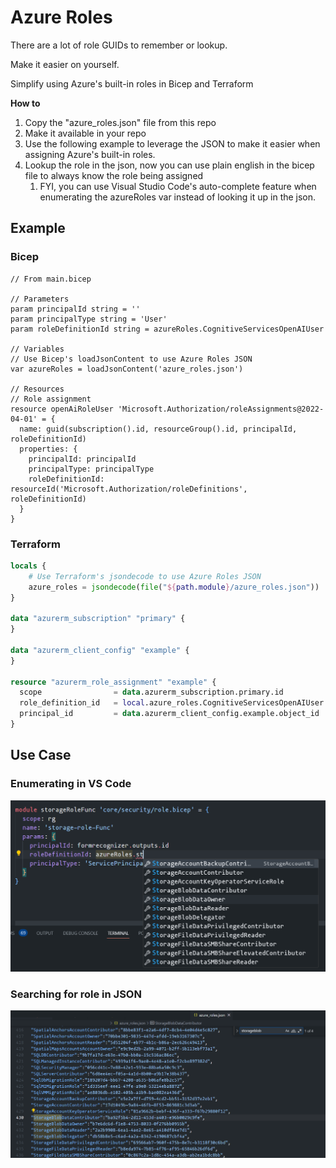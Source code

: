 # Azure Roles

There are a lot of role GUIDs to remember or lookup. 

Make it easier on yourself.

Simplify using Azure's built-in roles in Bicep and Terraform

**How to**

1. Copy the "azure_roles.json" file from this repo
2. Make it available in your repo
3. Use the following example to leverage the JSON to make it easier when assigning Azure's built-in roles.
4. Lookup the role in the json, now you can use plain english in the bicep file to always know the role being assigned 
   1. FYI, you can use Visual Studio Code's auto-complete feature when enumerating the azureRoles var instead of looking it up in the json.


## Example

### Bicep

```bicep
// From main.bicep

// Parameters
param principalId string = ''
param principalType string = 'User'
param roleDefinitionId string = azureRoles.CognitiveServicesOpenAIUser

// Variables
// Use Bicep's loadJsonContent to use Azure Roles JSON
var azureRoles = loadJsonContent('azure_roles.json')

// Resources
// Role assignment
resource openAiRoleUser 'Microsoft.Authorization/roleAssignments@2022-04-01' = {
  name: guid(subscription().id, resourceGroup().id, principalId, roleDefinitionId)
  properties: {
    principalId: principalId
    principalType: principalType
    roleDefinitionId: resourceId('Microsoft.Authorization/roleDefinitions', roleDefinitionId)
  }
}
```

### Terraform

```terraform
locals {
    # Use Terraform's jsondecode to use Azure Roles JSON
    azure_roles = jsondecode(file("${path.module}/azure_roles.json"))
}

data "azurerm_subscription" "primary" {
}

data "azurerm_client_config" "example" {
}
    
resource "azurerm_role_assignment" "example" {
  scope                = data.azurerm_subscription.primary.id
  role_definition_id   = local.azure_roles.CognitiveServicesOpenAIUser
  principal_id         = data.azurerm_client_config.example.object_id
}
```

## Use Case

### Enumerating in VS Code

![Enumerating in VS Code](enumerating-vs_code.png)

### Searching for role in JSON

![Searching for role in JSON](searching-for-role-in-json.png)
